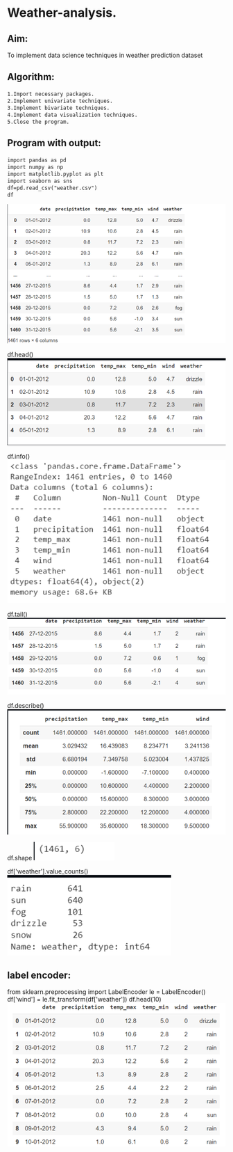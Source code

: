 # Weather-analysis.
## Aim:
To implement data science techniques in weather prediction dataset
## Algorithm:
```
1.Import necessary packages.
2.Implement univariate techniques.
3.Implement bivariate techniques.
4.Implement data visualization techniques.
5.Close the program.
```
## Program with output:
```
import pandas as pd
import numpy as np
import matplotlib.pyplot as plt
import seaborn as sns
df=pd.read_csv("weather.csv")
df
```
![Output](https://github.com/Hemapriya-2004/Mini-Project/blob/main/l1.png)

df.head()
![output](https://github.com/Hemapriya-2004/Mini-Project/blob/main/l2.png)

df.info()
![output](https://github.com/Hemapriya-2004/Mini-Project/blob/main/l3.png)

df.tail()
![output](https://github.com/Hemapriya-2004/Mini-Project/blob/main/l4.png)

df.describe()
![output](https://github.com/Hemapriya-2004/Mini-Project/blob/main/l5.png)

df.shape
![output](https://github.com/Hemapriya-2004/Mini-Project/blob/main/l6.png)

df['weather'].value_counts()
![output](https://github.com/Hemapriya-2004/Mini-Project/blob/main/l7.png)

## label encoder:
from sklearn.preprocessing import LabelEncoder
le = LabelEncoder()
df['wind'] = le.fit_transform(df['weather'])
df.head(10)
![output](https://github.com/Hemapriya-2004/Mini-Project/blob/main/l8.png)

